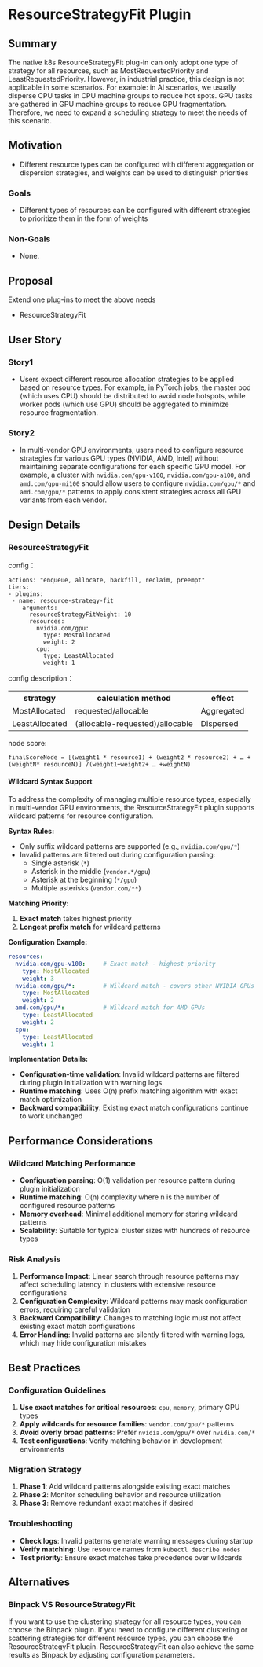 # ResourceStrategyFit Plugin

## Summary

The native k8s ResourceStrategyFit plug-in can only adopt one type of strategy for all resources, such as MostRequestedPriority and LeastRequestedPriority. However, in industrial practice, this design is not applicable in some scenarios. For example: in AI scenarios, we usually disperse CPU tasks in CPU machine groups to reduce hot spots. GPU tasks are gathered in GPU machine groups to reduce GPU fragmentation. Therefore, we need to expand a scheduling strategy to meet the needs of this scenario.

## Motivation

- Different resource types can be configured with different aggregation or dispersion strategies, and weights can be used to distinguish priorities

### Goals

- Different types of resources can be configured with different strategies to prioritize them in the form of weights

### Non-Goals

- None.

## Proposal

Extend one plug-ins to meet the above needs

- ResourceStrategyFit

## User Story

### Story1
- Users expect different resource allocation strategies to be applied based on resource types. For example, in PyTorch jobs, the master pod (which uses CPU) should be distributed to avoid node hotspots, while worker pods (which use GPU) should be aggregated to minimize resource fragmentation.

### Story2
- In multi-vendor GPU environments, users need to configure resource strategies for various GPU types (NVIDIA, AMD, Intel) without maintaining separate configurations for each specific GPU model. For example, a cluster with `nvidia.com/gpu-v100`, `nvidia.com/gpu-a100`, and `amd.com/gpu-mi100` should allow users to configure `nvidia.com/gpu/*` and `amd.com/gpu/*` patterns to apply consistent strategies across all GPU variants from each vendor.

## Design Details

### ResourceStrategyFit

config：
```
actions: "enqueue, allocate, backfill, reclaim, preempt"
tiers:
- plugins:
 - name: resource-strategy-fit
    arguments:
      resourceStrategyFitWeight: 10
      resources:
        nvidia.com/gpu:
          type: MostAllocated
          weight: 2
        cpu:
          type: LeastAllocated
          weight: 1
```
config description：

<table>
	<tr>
	    <th>strategy</th>
	    <th>calculation method</th>
	    <th>effect</th>  
	</tr>
	<tr>
	    <td>MostAllocated</td>
	    <td>requested/allocable</td>
	    <td>Aggregated</td>
	</tr>
	<tr>
	    <td>LeastAllocated</td>
	    <td>(allocable-requested)/allocable</td>
	    <td>Dispersed</td>
	</tr>
</table>

node score:
```
finalScoreNode = [(weight1 * resource1) + (weight2 * resource2) + … + (weightN* resourceN)] /(weight1+weight2+ … +weightN)
```

#### Wildcard Syntax Support

To address the complexity of managing multiple resource types, especially in multi-vendor GPU environments, the ResourceStrategyFit plugin supports wildcard patterns for resource configuration.

**Syntax Rules:**
- Only suffix wildcard patterns are supported (e.g., `nvidia.com/gpu/*`)
- Invalid patterns are filtered out during configuration parsing:
    - Single asterisk (`*`)
    - Asterisk in the middle (`vendor.*/gpu`)
    - Asterisk at the beginning (`*/gpu`)
    - Multiple asterisks (`vendor.com/**`)

**Matching Priority:**
1. **Exact match** takes highest priority
2. **Longest prefix match** for wildcard patterns

**Configuration Example:**
```yaml
resources:
  nvidia.com/gpu-v100:     # Exact match - highest priority
    type: MostAllocated
    weight: 3
  nvidia.com/gpu/*:        # Wildcard match - covers other NVIDIA GPUs
    type: MostAllocated
    weight: 2
  amd.com/gpu/*:           # Wildcard match for AMD GPUs
    type: LeastAllocated
    weight: 2
  cpu:
    type: LeastAllocated
    weight: 1
```

**Implementation Details:**
- **Configuration-time validation**: Invalid wildcard patterns are filtered during plugin initialization with warning logs
- **Runtime matching**: Uses O(n) prefix matching algorithm with exact match optimization
- **Backward compatibility**: Existing exact match configurations continue to work unchanged

## Performance Considerations

### Wildcard Matching Performance
- **Configuration parsing**: O(1) validation per resource pattern during plugin initialization
- **Runtime matching**: O(n) complexity where n is the number of configured resource patterns
- **Memory overhead**: Minimal additional memory for storing wildcard patterns
- **Scalability**: Suitable for typical cluster sizes with hundreds of resource types

### Risk Analysis
1. **Performance Impact**: Linear search through resource patterns may affect scheduling latency in clusters with extensive resource configurations
2. **Configuration Complexity**: Wildcard patterns may mask configuration errors, requiring careful validation
3. **Backward Compatibility**: Changes to matching logic must not affect existing exact match configurations
4. **Error Handling**: Invalid patterns are silently filtered with warning logs, which may hide configuration mistakes

## Best Practices

### Configuration Guidelines
1. **Use exact matches for critical resources**: `cpu`, `memory`, primary GPU types
2. **Apply wildcards for resource families**: `vendor.com/gpu/*` patterns
3. **Avoid overly broad patterns**: Prefer `nvidia.com/gpu/*` over `nvidia.com/*`
4. **Test configurations**: Verify matching behavior in development environments

### Migration Strategy
1. **Phase 1**: Add wildcard patterns alongside existing exact matches
2. **Phase 2**: Monitor scheduling behavior and resource utilization
3. **Phase 3**: Remove redundant exact matches if desired

### Troubleshooting
- **Check logs**: Invalid patterns generate warning messages during startup
- **Verify matching**: Use resource names from `kubectl describe nodes`
- **Test priority**: Ensure exact matches take precedence over wildcards

## Alternatives

### Binpack VS ResourceStrategyFit
If you want to use the clustering strategy for all resource types, you can choose the Binpack plugin. If you need to configure different clustering or scattering strategies for different resource types, you can choose the ResourceStrategyFit plugin. ResourceStrategyFit can also achieve the same results as Binpack by adjusting configuration parameters.